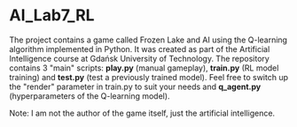 # AI_Lab7_RL
The project contains a game called Frozen Lake and AI using the Q-learning algorithm implemented in Python. It was created as part of the Artificial Intelligence course at Gdańsk University of Technology. The repository contains 3 "main" scripts: **play.py** (manual gameplay), **train.py** (RL model training) and **test.py** (test a previously trained model). Feel free to switch up the "render" parameter in train.py to suit your needs and **q_agent.py** (hyperparameters of the Q-learning model).

Note: I am not the author of the game itself, just the artificial intelligence.
